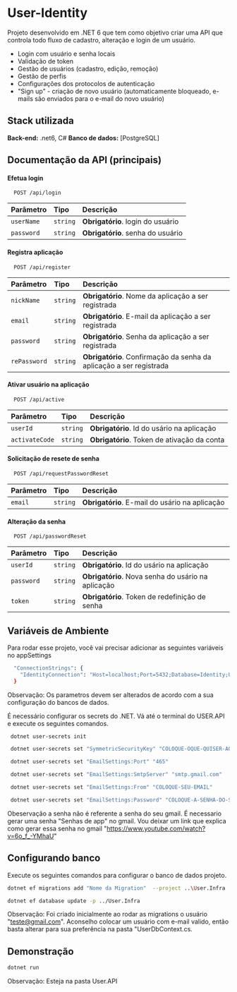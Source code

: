 # User-Identity

Projeto desenvolvido em .NET 6 que tem como objetivo criar uma API que controla todo fluxo de cadastro, alteração e login de um usuário. 
* Login com usuário e senha locais
* Validação de token
* Gestão de usuários (cadastro, edição, remoção)
* Gestão de perfis
* Configurações dos protocolos de autenticação
* "Sign up" - criação de novo usuário (automaticamente bloqueado, e-mails são enviados para o e-mail do novo usuário)

## Stack utilizada
**Back-end:** .net6, C#
**Banco de dados:** [PostgreSQL]

## Documentação da API (principais)

#### Efetua login

```http
  POST /api/login
```
| Parâmetro   | Tipo       | Descrição                           |
| :---------- | :--------- | :---------------------------------- |
| `userName` | `string` | **Obrigatório**. login do usuário |
| `password` | `string` | **Obrigatório**. senha do usuário |

#### Registra aplicação

```http
  POST /api/register
```

| Parâmetro   | Tipo       | Descrição                                   |
| :---------- | :--------- | :------------------------------------------ |
| `nickName`      | `string` | **Obrigatório**. Nome da aplicação a ser registrada |
| `email`      | `string` | **Obrigatório**. E-mail da aplicação a ser registrada |
| `password`      | `string` | **Obrigatório**. Senha da aplicação a ser registrada |
| `rePassword`      | `string` | **Obrigatório**. Confirmação da senha da aplicação a ser registrada |

#### Ativar usuário na aplicação
```http
  POST /api/active
```

| Parâmetro   | Tipo       | Descrição                                   |
| :---------- | :--------- | :------------------------------------------ |
| `userId`      | `string` | **Obrigatório**. Id do usário na aplicação |
| `activateCode`      | `string` | **Obrigatório**. Token de ativação da conta |

#### Solicitação de resete de senha

```http
  POST /api/requestPasswordReset
```

| Parâmetro   | Tipo       | Descrição                                   |
| :---------- | :--------- | :------------------------------------------ |
| `email`      | `string` | **Obrigatório**. E-mail do usário na aplicação |

#### Alteração da senha

```http
  POST /api/passwordReset
```

| Parâmetro   | Tipo       | Descrição                                   |
| :---------- | :--------- | :------------------------------------------ |
| `userId`      | `string` | **Obrigatório**. Id do usário na aplicação |
| `password`      | `string` | **Obrigatório**. Nova senha do usário na aplicação |
| `token`      | `string` | **Obrigatório**. Token de redefinição de senha |

## Variáveis de Ambiente

Para rodar esse projeto, você vai precisar adicionar as seguintes variáveis no appSettings

```bash
  "ConnectionStrings": {
    "IdentityConnection": "Host=localhost;Port=5432;Database=Identity;Username=postgres;Password=1234;"
  }
```
Observação: Os parametros devem ser alterados de acordo com a sua configuração do bancos de dados.

É necessário configurar os secrets do .NET. Vá até o terminal do USER.API e execute os seguintes comandos.
```bash
 dotnet user-secrets init
```
```bash
 dotnet user-secrets set "SymmetricSecurityKey" "COLOQUE-OQUE-QUISER-AQUI"
```
```bash
 dotnet user-secrets set "EmailSettings:Port" "465"
```
```bash
 dotnet user-secrets set "EmailSettings:SmtpServer" "smtp.gmail.com"
```
```bash
 dotnet user-secrets set "EmailSettings:From" "COLOQUE-SEU-EMAIL"
```
```bash
 dotnet user-secrets set "EmailSettings:Password" "COLOQUE-A-SENHA-DO-SEU-EMAIL"
```

Obeservação a senha não é referente a senha do seu gmail. É necessario gerar uma senha "Senhas de app" no gmail. Vou deixar um link que explica como gerar essa senha no gmail "https://www.youtube.com/watch?v=6o_f_-YMhaU" 

## Configurando banco

Execute os seguintes comandos para configurar o banco de dados projeto.

```bash
dotnet ef migrations add "Nome da Migration"  --project ..\User.Infra 
```
```bash
dotnet ef database update -p ../User.Infra       
```

Observação: Foi criado inicialmente ao rodar as migrations o usuário "teste@gmail.com". Aconselho colocar um usuário com e-mail valido, então basta alterar para sua preferência na pasta "UserDbContext.cs.

## Demonstração

```bash
dotnet run     
```
Observação: Esteja na pasta User.API
